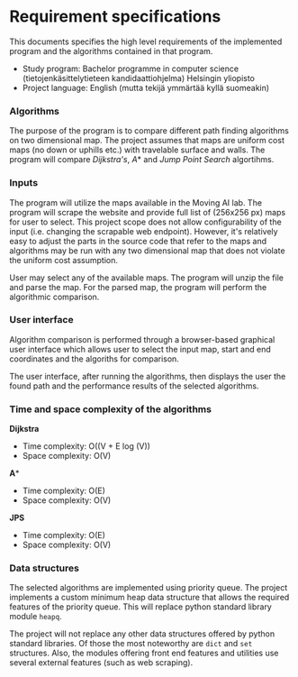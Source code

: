 # Requirement specifications
This documents specifies the high level requirements of the implemented program and the algorithms contained in that program.

- Study program: Bachelor programme in computer science (tietojenkäsittelytieteen kandidaattiohjelma) Helsingin yliopisto
- Project language: English (mutta tekijä ymmärtää kyllä suomeakin)

### Algorithms
The purpose of the program is to compare different path finding algorithms on two dimensional map. The project assumes that maps are uniform cost maps (no down or uphills etc.) with travelable surface and walls. The program will compare *Dijkstra's*, *A** and *Jump Point Search* algortihms. 

### Inputs
The program will utilize the maps available in the Moving AI lab. The program will scrape the website and provide full list of (256x256 px) maps for user to select. This project scope does not allow configurability of the input (i.e. changing the scrapable web endpoint). However, it's relatively easy to adjust the parts in the source code that refer to the maps and algorithms may be run with any two dimensional map that does not violate the uniform cost assumption.

User may select any of the available maps. The program will unzip the file and parse the map. For the parsed map, the program will perform the algorithmic comparison.

### User interface
Algorithm comparison is performed through a browser-based graphical user interface which allows user to select the input map, start and end coordinates and the algoriths for comparison.

The user interface, after running the algorithms, then displays the user the found path and the performance results of the selected algorithms.

### Time and space complexity of the algorithms
**Dijkstra**
- Time complexity: O((V + E log (V))
- Space complexity: O(V)

**A***
- Time complexity: O(E)
- Space complexity: O(V)

**JPS**
- Time complexity: O(E)
- Space complexity: O(V)

### Data structures
The selected algorithms are implemented using priority queue. The project implements a custom minimum heap data structure that allows the required features of the priority queue. This will replace python standard library module `heapq`.

The project will not replace any other data structures offered by python standard libraries. Of those the most noteworthy are `dict` and `set` structures. Also, the modules offering front end features and utilities use several external features (such as web scraping). 




